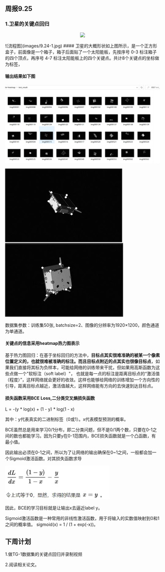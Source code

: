 ## 周报9.25
### 1.卫星的关键点回归
<p align="center">
  <img   src="![流程图](images/9.24-1.jpg)">
</p>
![流程图](images/9.24-1.jpg)
#### 卫星的大概形状如上图所示，是一个正方形盒子，前面像是一个箱子，箱子后面贴了一个太阳能板，先按序号 0-3 标注箱子的四个顶点，再序号 4-7 标注太阳能板上的四个关键点。共计8个关键点的坐标做为标签，

#### 输出结果如下图

![流程图](images/9.24-2.png)

![流程图](images/9.24-3.png)        ![流程图](images/9.24-4.png)

数据集参数：训练集50张, batchsize=2、图像的分辨率为1920×1200，颜色通道为单通道。

#### 关键点的信息采用heatmap热力图表示

基于热力图回归：在基于坐标回归的方法中，**目标点其实很难准确的被某一个像素位置定义的，也就很难被准确的标注。而且目标点附近的点其实也很像目标点**，如果我们直接将其标为负样本，可能给网络的训练带来干扰，但如果用高斯函数为这些点做一个"软标注（soft label）"，
也就是每一点的标注是距离目标点的“激活值（程度）”，这样网络就会更好的收敛。这样也能够给网络的训练增加一个方向性的引导，距离目标点越近，激活值越大，这样网络能有方向的去快速到达目标点。

#### 损失函数采用BCE Loss,二分类交叉熵损失函数

L  =  -(y * log(x) + (1 - y) * log(1 - x)

其中：y代表真实的二进制标签（0或1）。x代表模型预测的概率。

BCE虽然总是用来学习0/1分布，即二分类问题，但不是0/1两个数，只要在0-1之间的数也都能学习。因为只要y在0-1范围内，BCE损失函数就是一个凸函数，有最小值。

因此输出必须在0-1之间，所以为了让网络的输出确保在0~1之间，一般都会加一个Sigmoid激活函数。对其损失函数求导

![流程图](images/9.24-5.png)


因此，BCE的学习目标就是让输出x去逼近label y。

Sigmoid激活函数是一种常用的非线性激活函数，用于将输入的实数值映射到0和1之间的概率值。 sigmoid(x) = 1 / (1 + exp(-x))。

## 下周计划

1.做TG-1数据集的关键点回归并录制视频

2.阅读相关论文。



